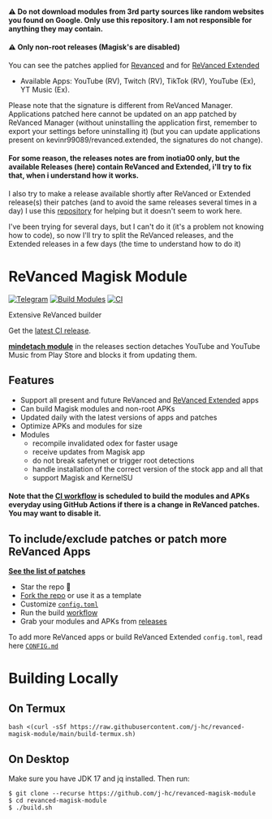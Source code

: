 #### ⚠️ Do not download modules from 3rd party sources like random websites you found on Google. Only use this repository. I am not responsible for anything they may contain.
#### ⚠️ Only non-root releases (Magisk's are disabled)

You can see the patches applied for [Revanced](https://github.com/kevinr99089/revanced.extended/blob/main/config.toml) and for [ReVanced Extended](https://github.com/kevinr99089/revanced.extended/blob/main/config-rv-ex.toml)

- Available Apps: YouTube (RV), Twitch (RV), TikTok (RV), YouTube (Ex), YT Music (Ex).

Please note that the signature is different from ReVanced Manager. Applications patched here cannot be updated on an app patched by ReVanced Manager (without uninstalling the application first, remember to export your settings before uninstalling it) (but you can update applications present on kevinr99089/revanced.extended, the signatures do not change).

#### For some reason, the releases notes are from inotia00 only, but the available Releases (here) contain ReVanced and Extended, i'll try to fix that, when i understand how it works.
I also try to make a release available shortly after ReVanced or Extended release(s) their patches (and to avoid the same releases several times in a day) I use this [repository](https://github.com/revanced-apks/build-apps) for helping but it doesn't seem to work here.

I've been trying for several days, but I can't do it (it's a problem not knowing how to code), so now I'll try to split the ReVanced releases, and the Extended releases in a few days (the time to understand how to do it)

# ReVanced Magisk Module
[![Telegram](https://img.shields.io/badge/Telegram-2CA5E0?style=for-the-badge&logo=telegram&logoColor=white)](https://t.me/rvc_magisk)
[![Build Modules](https://github.com/j-hc/revanced-magisk-module/actions/workflows/build.yml/badge.svg)](https://github.com/j-hc/revanced-magisk-module/actions/workflows/build.yml)
[![CI](https://github.com/j-hc/revanced-magisk-module/actions/workflows/ci.yml/badge.svg?event=schedule)](https://github.com/j-hc/revanced-magisk-module/actions/workflows/ci.yml)

Extensive ReVanced builder  

Get the [latest CI release](https://github.com/j-hc/revanced-magisk-module/releases).

[**mindetach module**](https://github.com/j-hc/mindetach-magisk) in the releases section detaches YouTube and YouTube Music from Play Store and blocks it from updating them.

## Features
 * Support all present and future ReVanced and [ReVanced Extended](https://github.com/inotia00/revanced-patches) apps
 * Can build Magisk modules and non-root APKs
 * Updated daily with the latest versions of apps and patches
 * Optimize APKs and modules for size
 * Modules
     * recompile invalidated odex for faster usage
     * receive updates from Magisk app
     * do not break safetynet or trigger root detections
     * handle installation of the correct version of the stock app and all that
     * support Magisk and KernelSU

#### **Note that the [CI workflow](../../actions/workflows/ci.yml) is scheduled to build the modules and APKs everyday using GitHub Actions if there is a change in ReVanced patches. You may want to disable it.**

## To include/exclude patches or patch more ReVanced Apps
[**See the list of patches**](https://github.com/revanced/revanced-patches#-patches)

 * Star the repo :eyes:
 * [Fork the repo](https://github.com/j-hc/revanced-magisk-module/fork) or use it as a template
 * Customize [`config.toml`](./config.toml)
 * Run the build [workflow](../../actions/workflows/build.yml)
 * Grab your modules and APKs from [releases](../../releases)

To add more ReVanced apps or build ReVanced Extended `config.toml`, read here [`CONFIG.md`](./CONFIG.md)

# Building Locally
## On Termux
```console
bash <(curl -sSf https://raw.githubusercontent.com/j-hc/revanced-magisk-module/main/build-termux.sh)
```

## On Desktop
Make sure you have JDK 17 and jq installed. Then run:

```console
$ git clone --recurse https://github.com/j-hc/revanced-magisk-module
$ cd revanced-magisk-module
$ ./build.sh
```
